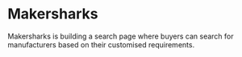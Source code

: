 # Makersharks
Makersharks is building a search page where buyers can search for manufacturers based on their customised requirements.
